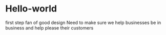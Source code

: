 # Hello-world
first step
fan of good design
Need to make sure we help businesses be in business and help please their customers
